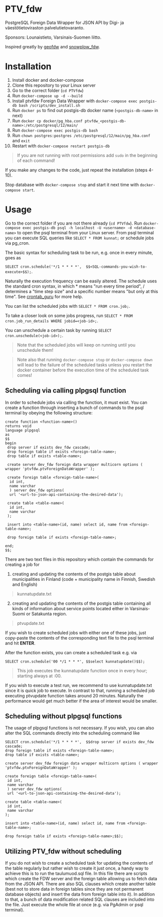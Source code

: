 # PTV_fdw

PostgreSQL Foreign Data Wrapper for JSON API by Digi- ja väestötietoviraston palvelutietovaranto.

Sponsors: Lounaistieto, Varsinais-Suomen liitto.

Inspired greatly by [geofdw](https://github.com/bosth/geofdw) and [snowplow_fdw](https://github.com/GispoCoding/snowplow_fdw).

# Installation

1. Install docker and docker-compose
2. Clone this repository to your Linux server
3. Go to the correct folder (`cd PTVfdw`)
4. Run `docker-compose up -d --build`
5. Install ptvfdw Foreign Data Wrapper with `docker-compose exec postgis-db bash /scripts/dev_install.sh`
6. Run `docker ps` to find out postgis-db docker name (`<postgis-db-name>` in next)
7. Run `docker cp docker/pg_hba.conf ptvfdw_<postgis-db-name>:/etc/postgresql/12/main/`
8. Run `docker-compose exec postgis-db bash`
9. Run `chown postgres:postgres /etc/postgresql/12/main/pg_hba.conf` and `exit`
10. Restart with `docker-compose restart postgis-db`

> If you are not running with root permissions add `sudo` in the beginning of each command!

If you make any changes to the code, just repeat the installation (steps 4-10).

Stop database with `docker-compose stop` and start it next time with `docker-compose start`.

# Usage

Go to the correct folder if you are not there already (`cd PTVfdw`). Run `docker-compose exec postgis-db psql -h localhost -U <username> -d <database-name>` to open the psql terminal from
your Linux server. From psql terminal you can execute SQL queries like `SELECT * FROM kunnat;` or schedule jobs via pg_cron.

The basic syntax  for scheduling task to be run, e.g. once in every minute, goes as

`SELECT cron.schedule('*/1 * * * *',  $$<SQL-commands-you-wish-to-execute>$$);`.

Naturally the execution frequency can be easily altered. The schedule uses the standard cron syntax, in which *
means "run every time period", / determines a "time step size" and a specific number means "but only at this time".
See [crontab_guru](https://crontab.guru/) for more help.

You can list the scheduled jobs with `SELECT * FROM cron.job;`.

To take a closer look on some jobs progress, run `SELECT * FROM cron.job_run_details WHERE jobid=<job-id>;`.

You can unschedule a certain task by running `SELECT cron.unschedule(<job-id>);`.

> Note that the scheduled jobs will keep on running until you unschedule them!

> Note also that running `docker-compose stop` or `docker-compose down` will lead to the failure of the
> scheduled tasks unless you restart the docker container before the execution time of the scheduled task comes!

## Scheduling via calling plpgsql function

In order to schedule jobs via calling the function, it must exist. You can create a function through inserting a bunch
of commands to the psql terminal by obeying the following structure:

```
create function <function-name>()
returns void
language plpgsql
as
$$
begin
 drop server if exists dev_fdw cascade;
 drop foreign table if exists <foreign-table-name>;
 drop table if exists <table-name>;

 create server dev_fdw foreign data wrapper multicorn options ( wrapper 'ptvfdw.ptvForeignDataWrapper' );

 create foreign table <foreign-table-name>(
  id int,
  name varchar
  ) server dev_fdw options(
  url '<url-to-json-api-containing-the-desired-data');

 create table <table-name>(
  id int,
  name varchar
 );

 insert into <table-name>(id, name) select id, name from <foreign-table-name>;
 
 drop foreign table if exists <foreign-table-name>;

end;
$$;
```

There are two text files in this repository which contain the commands for creating a job for
1) creating and updating the contents of the postgis table about municipalities in Finland (code + municipality name in Finnish, Swedish and English)
> kunnatupdate.txt
2) creating and updating the contents of the postgis table containing all kinds of information about service points located either in Varsinais-Suomi or Satakunta region.
> ptvupdate.txt

If you wish to create scheduled jobs with either one of these jobs, just copy-paste the contents of the corresponding
text file to the psql terminal and hit **ENTER**.

After the function exists, you can create a scheduled task e.g. via

`SELECT cron.schedule('00 */1 * * *', $$select kunnatupdate()$$);`

> This job executes the kunnatupdate function once in every hour; starting always at :00.

If you wish to execute a test run, we recommend to use kunnatupdate.txt since it is quick job to execute. In contrast
to that, running a scheduled job executing ptvupdate function takes around 20 minutes. Naturally the performance
would get much better if the area of interest would be smaller.

## Scheduling without plpgsql functions

The usage of plpgsql functions is not necessary. If you wish, you can also alter the SQL commands directly into the
scheduling command like

```
SELECT cron.schedule('*/1 * * * *',  $$drop server if exists dev_fdw cascade;
drop foreign table if exists <foreign-table-name>;
drop table if exists <table-name>;

create server dev_fdw foreign data wrapper multicorn options ( wrapper 'ptvfdw.ptvForeignDataWrapper' );

create foreign table <foreign-table-name>(
 id int,
 name varchar
 ) server dev_fdw options(
 url '<url-to-json-api-containing-the-desired-data');

create table <table-name>(
 id int,
 name varchar
);

insert into <table-name>(id, name) select id, name from <foreign-table-name>;

drop foreign table if exists <foreign-table-name>;$$);
```

## Utilizing PTV_fdw without scheduling

If you do not wish to create a scheduled task for updating the contents of the table regularly but rather wish to create
it just once, a handy way to achieve this is to run the taulumuod.sql file. In this file there are scripts which create
the FDW server and the foreign table allowing us to fetch data from the JSON API. There are also SQL clauses which create
another table (best not to store data in foreign tables since they are not permanent database objects) and insert
the data from foreign table into it). In addition to that, a bunch of data modification related
SQL clauses are included into the file. Just execute the whole file at once (e.g. via PgAdmin or psql terminal).

